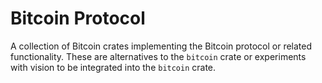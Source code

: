 # Bitcoin Protocol

A collection of Bitcoin crates implementing the Bitcoin protocol or related functionality.
These are alternatives to the `bitcoin` crate or experiments with vision to be integrated into the `bitcoin` crate.
